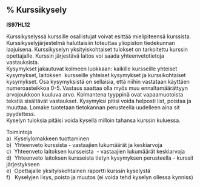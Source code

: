 % Kurssikysely
------------

**IS97HL12**

Kurssikyselyssä kurssille osallistujat voivat esittää mielipiteensä
kurssista. Kurssikyselyjärjestelmä haluttaisiin toteuttaa yliopiston
tiedekunnan laajuisena. Kurssikyselyn yksityiskohtaiset tulokset on
tarkoitettu kurssin opettajalle. Kurssin järjestävä laitos voi saada
yhteenvetotietoja vastauksista. \
Kysymykset jakautuvat kolmeen luokkaan: kaikille kursseille yhteiset
kysymykset, laitoksen  kursseille yhteiset kysymykset ja kurssikohtaiset
kysymykset. Osa kysymyksistä on sellaisia, että niihin vastataan
käyttäen numeroasteikkoa 0-5. Vastaus saattaa olla myös muu
ennaltamäärättyyn arvojoukkoon kuuluva arvo. Kolmantena tyyppinä ovat
vapaamuotoista tekstiä sisältävät vastaukset. Kysymyksi pitisi voida
helposti list, poistaa ja muuttaa. Lomake tuotetaan tietokannan
perusteella uudelleen aina sit pyydettess. \
Kyselyn tuloksia pitäisi voida kysellä milloin tahansa kurssin kuluessa.

Toimintoja \
a)  Kyselylomakkeen tuottaminen \
b)  Yhteenveto kurssista - vastaajien lukumäärät ja keskiarvoja \
c)  Yhteenveto laitoksen kursseista  - vastaajien lukumäärät keskiarvoja
\
d)  Yhteenveto laitoksen kursseista tietyn kysymyksen perusteella -
kurssit järjestykseen \
e)  Opettajalle yksityiskohtainen raportti kurssin kyselystä \
f)   Kyselyjen lisys, poisto ja muutos (ei voida tehd kyselyn ollessa
kynniss) \
 
